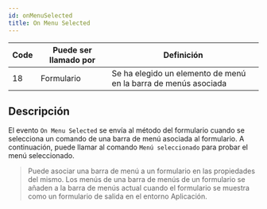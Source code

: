 ```yaml
---
id: onMenuSelected
title: On Menu Selected
---
```


| Code | Puede ser llamado por | Definición                                                      |
| ---- | --------------------- | --------------------------------------------------------------- |
| 18   | Formulario            | Se ha elegido un elemento de menú en la barra de menús asociada |

## Descripción

El evento `On Menu Selected` se envía al método del formulario cuando se selecciona un comando de una barra de menú asociada al formulario. A continuación, puede llamar al comando `Menú seleccionado` para probar el menú seleccionado.

> Puede asociar una barra de menú a un formulario en las propiedades del mismo. Los menús de una barra de menús de un formulario se añaden a la barra de menús actual cuando el formulario se muestra como un formulario de salida en el entorno Aplicación.
